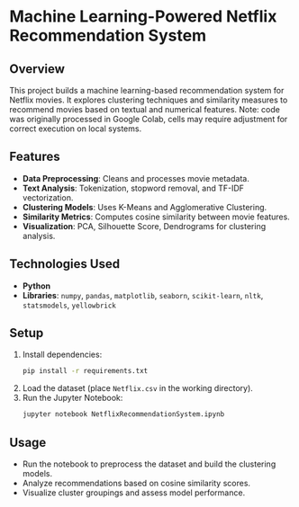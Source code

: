 # Machine Learning-Powered Netflix Recommendation System

## Overview
This project builds a machine learning-based recommendation system for Netflix movies. It explores clustering techniques and similarity measures to recommend movies based on textual and numerical features.
Note: code was originally processed in Google Colab, cells may require adjustment for correct execution on local systems.

## Features
- **Data Preprocessing**: Cleans and processes movie metadata.
- **Text Analysis**: Tokenization, stopword removal, and TF-IDF vectorization.
- **Clustering Models**: Uses K-Means and Agglomerative Clustering.
- **Similarity Metrics**: Computes cosine similarity between movie features.
- **Visualization**: PCA, Silhouette Score, Dendrograms for clustering analysis.

## Technologies Used
- **Python**
- **Libraries**: `numpy`, `pandas`, `matplotlib`, `seaborn`, `scikit-learn`, `nltk`, `statsmodels`, `yellowbrick`

## Setup
1. Install dependencies:
   ```sh
   pip install -r requirements.txt
   ```
2. Load the dataset (place `Netflix.csv` in the working directory).
3. Run the Jupyter Notebook:
   ```sh
   jupyter notebook NetflixRecommendationSystem.ipynb
   ```

## Usage
- Run the notebook to preprocess the dataset and build the clustering models.
- Analyze recommendations based on cosine similarity scores.
- Visualize cluster groupings and assess model performance.

